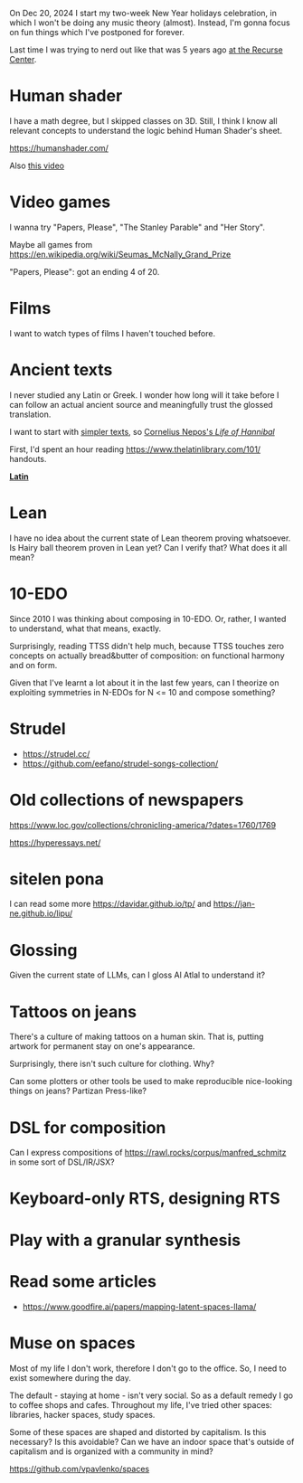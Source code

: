 On Dec 20, 2024 I start my two-week New Year holidays celebration, in which I won't be doing any music theory (almost). Instead, I'm gonna focus on fun things which I've postponed for forever.

Last time I was trying to nerd out like that was 5 years ago [at the Recurse Center](https://x.com/vitalypavlenko/status/1213917296596533250).

# Human shader

I have a math degree, but I skipped classes on 3D. Still, I think I know all relevant concepts to understand the logic behind Human Shader's sheet.

https://humanshader.com/ 

Also [this video](https://youtu.be/BFld4EBO2RE?si=P-vjFfOqr9Owb7ai)

# Video games

I wanna try "Papers, Please", "The Stanley Parable" and "Her Story".

Maybe all games from https://en.wikipedia.org/wiki/Seumas_McNally_Grand_Prize

"Papers, Please": got an ending 4 of 20.

# Films 

I want to watch types of films I haven't touched before.



# Ancient texts

I never studied any Latin or Greek. I wonder how long will it take before I can follow an actual ancient source and meaningfully trust the glossed translation.

I want to start with [simpler texts](https://chatgpt.com/share/67649d31-6378-800f-b150-6fbabe3ad80c), so [Cornelius Nepos's _Life of Hannibal_](https://dcc.dickinson.edu/nepos-hannibal/preface)

First, I'd spent an hour reading https://www.thelatinlibrary.com/101/ handouts.

[**Latin**](LATIN.md)

# Lean

I have no idea about the current state of Lean theorem proving whatsoever. Is Hairy ball theorem proven in Lean yet? Can I verify that? What does it all mean?

# 10-EDO

Since 2010 I was thinking about composing in 10-EDO. Or, rather, I wanted to understand, what that means, exactly.

Surprisingly, reading TTSS didn't help much, because TTSS touches zero concepts on actually bread&butter of composition: on functional harmony and on form.

Given that I've learnt a lot about it in the last few years, can I theorize on exploiting symmetries in N-EDOs for N <= 10 and compose something?

# Strudel

- https://strudel.cc/
- https://github.com/eefano/strudel-songs-collection/

# Old collections of newspapers

https://www.loc.gov/collections/chronicling-america/?dates=1760/1769

https://hyperessays.net/

# sitelen pona

I can read some more https://davidar.github.io/tp/ and https://jan-ne.github.io/lipu/

# Glossing

Given the current state of LLMs, can I gloss Al Atlal to understand it?

# Tattoos on jeans

There's a culture of making tattoos on a human skin. That is, putting artwork for permanent stay on one's appearance.

Surprisingly, there isn't such culture for clothing. Why?

Can some plotters or other tools be used to make reproducible nice-looking things on jeans? Partizan Press-like?

# DSL for composition

Can I express compositions of https://rawl.rocks/corpus/manfred_schmitz in some sort of DSL/IR/JSX?

# Keyboard-only RTS, designing RTS

# Play with a granular synthesis


# Read some articles

- https://www.goodfire.ai/papers/mapping-latent-spaces-llama/


# Muse on spaces

Most of my life I don't work, therefore I don't go to the office. So, I need to exist somewhere during the day. 

The default - staying at home - isn't very social. So as a default remedy I go to coffee shops and cafes. Throughout my life, I've tried other spaces: libraries, hacker spaces, study spaces.

Some of these spaces are shaped and distorted by capitalism. Is this necessary? Is this avoidable? Can we have an indoor space that's outside of capitalism and is organized with a community in mind?

https://github.com/vpavlenko/spaces
